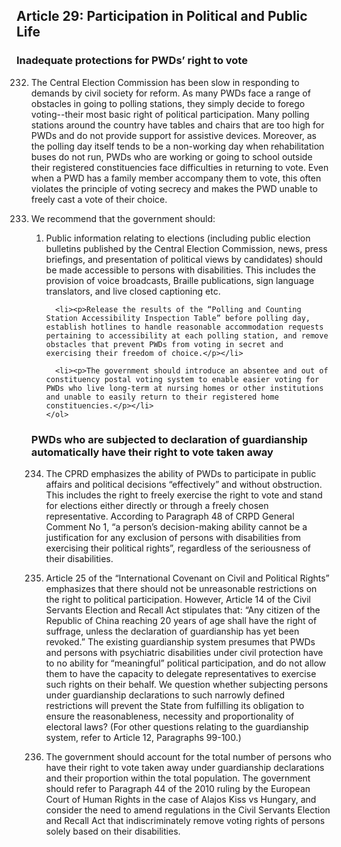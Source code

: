 ## Article 29: Participation in Political and Public Life

### Inadequate protections for PWDs’ right to vote

<ol start="232">
  <li><p>The Central Election Commission has been slow in responding to demands by civil society for reform. As many PWDs face a range of obstacles in going to polling stations, they simply decide to forego voting--their most basic right of political participation. Many polling stations around the country have tables and chairs that are too high for PWDs and do not provide support for assistive devices. Moreover, as the polling day itself tends to be a non-working day when rehabilitation buses do not run, PWDs who are working or going to school outside their registered constituencies face difficulties in returning to vote. Even when a PWD has a family member accompany them to vote, this often violates the principle of voting secrecy and makes the PWD unable to freely cast a vote of their choice.</p></li>

  <li><p>We recommend that the government should:</p>
    <ol>
      <li><p>Public information relating to elections (including public election bulletins published by the Central Election Commission, news, press briefings, and presentation of political views by candidates) should be made accessible to persons with disabilities. This includes the provision of voice broadcasts, Braille publications, sign language translators, and live closed captioning etc.</p></li>

      <li><p>Release the results of the “Polling and Counting Station Accessibility Inspection Table” before polling day, establish hotlines to handle reasonable accommodation requests pertaining to accessibility at each polling station, and remove obstacles that prevent PWDs from voting in secret and exercising their freedom of choice.</p></li>

      <li><p>The government should introduce an absentee and out of constituency postal voting system to enable easier voting for PWDs who live long-term at nursing homes or other institutions and unable to easily return to their registered home constituencies.</p></li>
    </ol>
  </li>
</ol>

### PWDs who are subjected to declaration of guardianship automatically have their right to vote taken away

<ol start="234">
  <li><p>The CPRD emphasizes the ability of PWDs to participate in public affairs and political decisions “effectively” and without obstruction. This includes the right to freely exercise the right to vote and stand for elections either directly or through a freely chosen representative. According to Paragraph 48 of CRPD General Comment No 1, “a person’s decision-making ability cannot be a justification for any exclusion of persons with disabilities from exercising their political rights”, regardless of the seriousness of their disabilities.</p></li>

  <li><p>Article 25 of the “International Covenant on Civil and Political Rights” emphasizes that there should not be unreasonable restrictions on the right to political participation. However, Article 14 of the Civil Servants Election and Recall Act stipulates that: “Any citizen of the Republic of China reaching 20 years of age shall have the right of suffrage, unless the declaration of guardianship has yet been revoked.” The existing guardianship system presumes that PWDs and persons with psychiatric disabilities under civil protection have to no ability for “meaningful” political participation, and do not allow them to have the capacity to delegate representatives to exercise such rights on their behalf. We question whether subjecting persons under guardianship declarations to such narrowly defined restrictions will prevent the State from fulfilling its obligation to ensure the reasonableness, necessity and proportionality of electoral laws? (For other questions relating to the guardianship system, refer to Article 12, Paragraphs 99-100.)</p></li>

  <li><p>The government should account for the total number of persons who have their right to vote taken away under guardianship declarations and their proportion within the total population. The government should refer to Paragraph 44 of the 2010 ruling by the European Court of Human Rights in the case of Alajos Kiss vs Hungary, and consider the need to amend regulations in the Civil Servants Election and Recall Act that indiscriminately remove voting rights of persons solely based on their disabilities.</p></li>
</ol>

